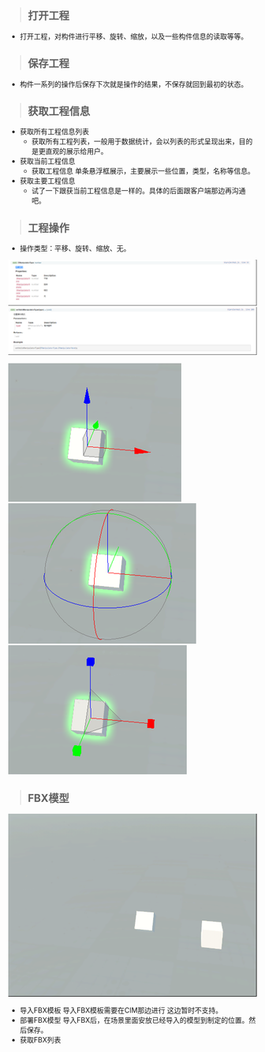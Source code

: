 > ## 打开工程

- 打开工程，对构件进行平移、旋转、缩放，以及一些构件信息的读取等等。

> ## 保存工程

- 构件一系列的操作后保存下次就是操作的结果，不保存就回到最初的状态。

> ## 获取工程信息

- 获取所有工程信息列表
   - 获取所有工程列表，一般用于数据统计，会以列表的形式呈现出来，目的是更直观的展示给用户。
- 获取当前工程信息
   - 获取工程信息  单条悬浮框展示，主要展示一些位置，类型，名称等信息。
- 获取主要工程信息
   - 试了一下跟获当前工程信息是一样的。具体的后面跟客户端那边再沟通吧。
   
> ## 工程操作

- 操作类型：平移、旋转、缩放、无。

![](../../img/compent-handel.png) 
![](../../img/componet-handel1.png) 

![](../../img/compent-transform.png) 
![](../../img/scale.png) 
![](../../img/rotate.png) 
> ## FBX模型

![](../../img/FBX.png)
- 导入FBX模板
导入FBX模板需要在CIM那边进行 这边暂时不支持。
- 部署FBX模型
导入FBX后，在场景里面安放已经导入的模型到制定的位置。然后保存。
- 获取FBX列表